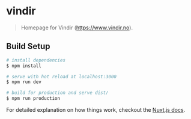 # vindir

> Homepage for Vindir (https://www.vindir.no).

## Build Setup

``` bash
# install dependencies
$ npm install

# serve with hot reload at localhost:3000
$ npm run dev

# build for production and serve dist/
$ npm run production
```

For detailed explanation on how things work, checkout the [Nuxt.js docs](https://github.com/nuxt/nuxt.js).
